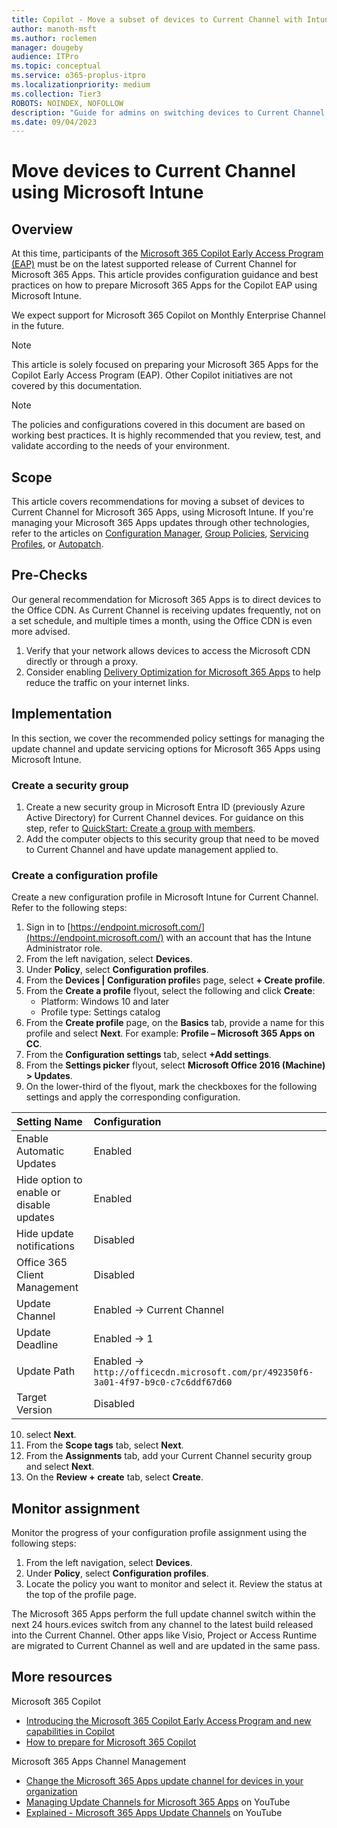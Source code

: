 ```yaml
---
title: Copilot - Move a subset of devices to Current Channel with Intune
author: manoth-msft
ms.author: roclemen
manager: dougeby
audience: ITPro 
ms.topic: conceptual 
ms.service: o365-proplus-itpro
ms.localizationpriority: medium
ms.collection: Tier3
ROBOTS: NOINDEX, NOFOLLOW
description: "Guide for admins on switching devices to Current Channel for Microsoft 365 Apps using Intune "
ms.date: 09/04/2023
---
```


# Move devices to Current Channel using Microsoft Intune

## Overview

At this time, participants of the [Microsoft 365 Copilot Early Access Program (EAP)](https://www.microsoft.com/en-us/microsoft-365/blog/2023/05/09/introducing-the-microsoft-365-copilot-early-access-program-and-new-capabilities-in-copilot/) must be on the latest supported release of Current Channel for Microsoft 365 Apps. This article provides configuration guidance and best practices on how to prepare Microsoft 365 Apps for the Copilot EAP using Microsoft Intune.

We expect support for Microsoft 365 Copilot on Monthly Enterprise Channel in the future.

> [!NOTE]
> This article is solely focused on preparing your Microsoft 365 Apps for the Copilot Early Access Program (EAP). Other Copilot initiatives are not covered by this documentation.

> [!NOTE]
> The policies and configurations covered in this document are based on working best practices. It is highly recommended that you review, test, and validate according to the needs of your environment.
 
## Scope
This article covers recommendations for moving a subset of devices to Current Channel for Microsoft 365 Apps, using Microsoft Intune. If you're managing your Microsoft 365 Apps updates through other technologies, refer to the articles on [Configuration Manager](move-devices-channel-configmgr.md), [Group Policies](move-devices-channel-group-policy.md), [Servicing Profiles](move-devices-channel-servicingprofiles.md), or [Autopatch](move-devices-channel-autopatch.md).

## Pre-Checks
Our general recommendation for Microsoft 365 Apps is to direct devices to the Office CDN. As Current Channel is receiving updates frequently, not on a set schedule, and multiple times a month, using the Office CDN is even more advised.
1.	Verify that your network allows devices to access the Microsoft CDN directly or through a proxy.
2.	Consider enabling [Delivery Optimization for Microsoft 365 Apps](../delivery-optimization.md) to help reduce the traffic on your internet links.

## Implementation
In this section, we cover the recommended policy settings for managing the update channel and update servicing options for Microsoft 365 Apps using Microsoft Intune. 

### Create a security group
1.	Create a new security group in Microsoft Entra ID (previously Azure Active Directory) for Current Channel devices. For guidance on this step, refer to [QuickStart: Create a group with members](/azure/active-directory/fundamentals/groups-view-azure-portal).
2.	Add the computer objects to this security group that need to be moved to Current Channel and have update management applied to. 

### Create a configuration profile
Create a new configuration profile in Microsoft Intune for Current Channel. Refer to the following steps:
1.	Sign in to [https://endpoint.microsoft.com/](https://endpoint.microsoft.com/) with an account that has the Intune Administrator role.
2.	From the left navigation, select **Devices**.
3.	Under **Policy**, select **Configuration profiles**.
4.	From the **Devices | Configuration profile**s page, select **+ Create profile**.
5.	From the **Create a profile** flyout, select the following and click **Create**:
    - Platform: Windows 10 and later
    - Profile type: Settings catalog
6.	From the **Create profile** page, on the **Basics** tab, provide a name for this profile and select **Next**. For example: **Profile – Microsoft 365 Apps on CC**.
7.	From the **Configuration settings** tab, select **+Add settings**.
8.	From the **Settings picker** flyout, select **Microsoft Office 2016 (Machine) > Updates**.
9.	On the lower-third of the flyout, mark the checkboxes for the following settings and apply the corresponding configuration. 


|**Setting Name**  |**Configuration**  |
|:---|:---|
|Enable Automatic Updates|Enabled|
|Hide option to enable or disable updates|Enabled|
|Hide update notifications|Disabled|
|Office 365 Client Management|Disabled|
|Update Channel|Enabled → Current Channel|
|Update Deadline|Enabled → 1|
|Update Path|Enabled → `http://officecdn.microsoft.com/pr/492350f6-3a01-4f97-b9c0-c7c6ddf67d60`|
|Target Version|Disabled|

10.	select **Next**.
11.	From the **Scope tags** tab, select **Next**.
12.	From the **Assignments** tab, add your Current Channel security group and select **Next**. 
13.	On the **Review + create** tab, select **Create**.

## Monitor assignment
Monitor the progress of your configuration profile assignment using the following steps:
1.	From the left navigation, select **Devices**.
2.	Under **Policy**, select **Configuration profiles**.
3.	Locate the policy you want to monitor and select it. Review the status at the top of the profile page.

The Microsoft 365 Apps perform the full update channel switch within the next 24 hours.evices switch from any channel to the latest build released into the Current Channel. Other apps like Visio, Project or Access Runtime are migrated to Current Channel as well and are updated in the same pass.

## More resources
Microsoft 365 Copilot
- [Introducing the Microsoft 365 Copilot Early Access Program and new capabilities in Copilot](https://www.microsoft.com/en-us/microsoft-365/blog/2023/05/09/introducing-the-microsoft-365-copilot-early-access-program-and-new-capabilities-in-copilot/)
- [How to prepare for Microsoft 365 Copilot](https://techcommunity.microsoft.com/t5/microsoft-365-copilot/how-to-prepare-for-microsoft-365-copilot/ba-p/3851566)

Microsoft 365 Apps Channel Management
- [Change the Microsoft 365 Apps update channel for devices in your organization](./change-update-channels.md)
-	[Managing Update Channels for Microsoft 365 Apps](https://www.youtube.com/watch?v=rIpoloAZnSg) on YouTube
-	[Explained - Microsoft 365 Apps Update Channels](https://www.youtube.com/watch?v=eNn4PDkmo7s) on YouTube

